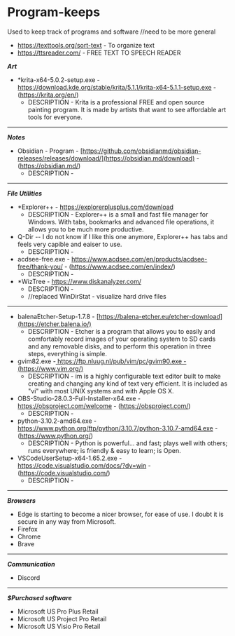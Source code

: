 # Program-keeps
Used to keep track of programs and software
//need to be more general

- https://texttools.org/sort-text - To organize text
- https://ttsreader.com/ - FREE TEXT TO SPEECH READER

***Art***

- *krita-x64-5.0.2-setup.exe - https://download.kde.org/stable/krita/5.1.1/krita-x64-5.1.1-setup.exe - (https://krita.org/en/)
	- DESCRIPTION - Krita is a professional FREE and open source painting program. It is made by artists that want to see affordable art tools for everyone.

---
***Notes***

- Obsidian - Program - [https://github.com/obsidianmd/obsidian-releases/releases/download/](https://obsidian.md/download) - (https://obsidian.md/)
  - DESCRIPTION - 

---
***File Utilities***

- *Explorer++ - https://explorerplusplus.com/download
  - DESCRIPTION - Explorer++ is a small and fast file manager for Windows. With tabs, bookmarks and advanced file operations, it allows you to be much more productive.
- Q-Dir -- I do not know if I like this one anymore, Explorer++ has tabs and feels very capible and eaiser to use.
  - DESCRIPTION - 
- acdsee-free.exe - https://www.acdsee.com/en/products/acdsee-free/thank-you/ - (https://www.acdsee.com/en/index/)
   - DESCRIPTION - 
- *WizTree - https://www.diskanalyzer.com/ 
  - DESCRIPTION -
  - //replaced WinDirStat - visualize hard drive files


---
- balenaEtcher-Setup-1.7.8 - [https://balena-etcher.eu/etcher-download](https://etcher.balena.io/)
  - DESCRIPTION - Etcher is a program that allows you to easily and comfortably record images of your operating system to SD cards and any removable disks, and to perform this operation in three steps, everything is simple.
- gvim82.exe -[ https://ftp.nluug.nl/pub/vim/pc/gvim90.exe - (https://www.vim.org/) ](https://www.vim.org/download.php#pc)
  - DESCRIPTION - im is a highly configurable text editor built to make creating and changing any kind of text very efficient. It is included as "vi" with most UNIX systems and with Apple OS X. 
- OBS-Studio-28.0.3-Full-Installer-x64.exe - https://obsproject.com/welcome - (https://obsproject.com/)
  - DESCRIPTION - 
- python-3.10.2-amd64.exe - https://www.python.org/ftp/python/3.10.7/python-3.10.7-amd64.exe - (https://www.python.org/)
  - DESCRIPTION - Python is powerful... and fast; plays well with others; runs everywhere; is friendly & easy to learn; is Open.
- VSCodeUserSetup-x64-1.65.2.exe - https://code.visualstudio.com/docs/?dv=win - (https://code.visualstudio.com/)
  - DESCRIPTION - 

---
***Browsers***
- Edge is starting to become a nicer browser, for ease of use. I doubt it is secure in any way from Microsoft.
- Firefox
- Chrome
- Brave

---
***Communication***
- Discord






---
***$Purchased software***
- Microsoft US Pro Plus Retail
- Microsoft US Project Pro Retail
- Microsoft US Visio Pro Retail
